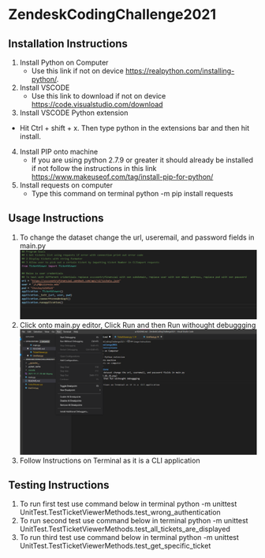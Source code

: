 # ZendeskCodingChallenge2021
## Installation Instructions
1. Install Python on Computer
    - Use this link if not on device https://realpython.com/installing-python/.
2. Install VSCODE
   - Use this link to download if not on device https://code.visualstudio.com/download
3. Install VSCODE Python extension
  -  Hit Ctrl + shift + x. Then type python in the extensions bar and then hit install. 
4. Install PIP onto machine
   - If you are using python 2.7.9 or greater it should already be installed if not follow the instructions in this link https://www.makeuseof.com/tag/install-pip-for-python/
5. Install requests on computer 
   - Type this command on terminal python -m pip install requests
## Usage Instructions
1. To change the dataset change the url, useremail, and password fields in main.py
![](2021-11-27-20-44-34.png)
2.  Click onto main.py editor, Click Run and then Run withought debuggging 
![](2021-11-27-20-45-04.png)
3. Follow Instructions on Terminal as it is a  CLI application
## Testing Instructions
1. To run first test use command below in terminal
    python -m unittest UnitTest.TestTicketViewerMethods.test_wrong_authentication 
2. To run second test use command below in terminal
    python -m unittest UnitTest.TestTicketViewerMethods.test_all_tickets_are_displayed
3. To run third test use command below in terminal
    python -m unittest UnitTest.TestTicketViewerMethods.test_get_specific_ticket

